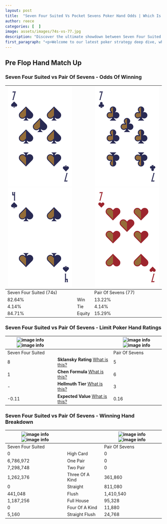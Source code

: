 ```yaml
---
layout: post
title:  "Seven Four Suited Vs Pocket Sevens Poker Hand Odds | Which Is The Better Hand In Poker? A Complete Guide"
author: reece
categories: [  ]
image: assets/images/74s-vs-77.jpg
description: "Discover the ultimate showdown between Seven Four Suited and Pair Of Sevens in poker! Uncover the odds, strategies, and scenarios where one hand triumphs over the other. Get ready to up your poker game with this thrilling analysis."
first_paragraph: "<p>Welcome to our latest poker strategy deep dive, where we're pitting two distinct hands against each other in a high-stakes showdown: Seven Four Suited vs Pair Of Sevens.</p><p>In the dynamic world of poker, every decision counts, and knowing which hand holds the upper hand is key to your success at the table.</p><p>In this article, we'll dissect these two hands, explore the scenarios where one dominates the other, and equip you with the knowledge to make strategic choices that can tip the odds in your favor.</p><p>Get ready to unravel the intriguing dynamics of these poker hands and elevate your game to new heights.</p>"
---
```




[comment]: # (sp0)

## Pre Flop Hand Match Up

<div class="table hand-ratings" markdown="1"> 



### Seven Four Suited vs Pair Of Sevens - Odds Of Winning


    
| ![image info](assets/images/hand1/7.png) ![image info](assets/images/hand1/4.png) |  | ![image info](assets/images/hand2/7.png) ![image info](assets/images/hand2/7o.png) |
| -------- | -------- | -------- |
| Seven Four Suited (74s) |  | Pair Of Sevens (77) |
| 82.64% | Win | 13.22% |
| 4.14% | Tie | 4.14% |
| 84.71% | Equity | 15.29% |




[comment]: # (sp1)



### Seven Four Suited vs Pair Of Sevens - Limit Poker Hand Ratings


    
| ![image info](https://www.riverpairs.com/assets/images/hand1/7.png) ![image info](https://www.riverpairs.com/assets/images/hand1/4.png) |  | ![image info](https://www.riverpairs.com/assets/images/hand2/7.png) ![image info](https://www.riverpairs.com/assets/images/hand2/7o.png) |
| -------- | -------- | -------- |
| Seven Four Suited |  | Pair Of Sevens |
| 8 | **Sklansky Rating** [What is this?](/sklansky-rating-explained) | 5 |
| 1 | **Chen Formula** [What is this?](/chen-formula-explained) | 6 |
| - | **Hellmuth Tier** [What is this?](/Hellmuth-tier-explained) | 3 |
| -0.11 | **Expected Value** [What is this?](/expected-value-explained) | 0.16 |




[comment]: # (sp2)



### Seven Four Suited vs Pair Of Sevens - Winning Hand Breakdown


    
| ![image info](https://www.riverpairs.com/assets/images/hand1/7.png) ![image info](https://www.riverpairs.com/assets/images/hand1/4.png) |  | ![image info](https://www.riverpairs.com/assets/images/hand2/7.png) ![image info](https://www.riverpairs.com/assets/images/hand2/7o.png) |
| -------- | -------- | -------- |
| Seven Four Suited |  | Pair Of Sevens |
| 0 | High Card | 0 |
| 6,786,972 | One Pair | 0 |
| 7,298,748 | Two Pair | 0 |
| 1,262,376 | Three Of A Kind | 361,860 |
| 0 | Straight | 811,080 |
| 441,048 | Flush | 1,410,540 |
| 1,187,256 | Full House | 95,328 |
| 0 | Four Of A Kind | 11,880 |
| 5,160 | Straight Flush | 24,768 |




[comment]: # (sp3)



</div>

[comment]: # (sp4)



[comment]: # (sp5)

